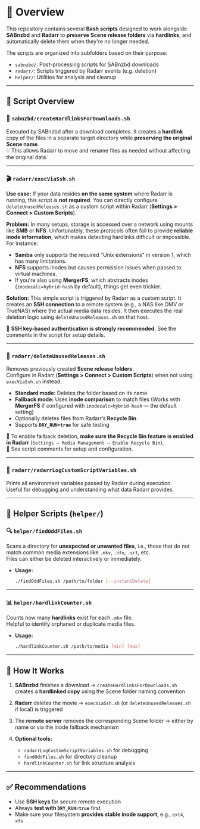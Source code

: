 # 📁 Overview

This repository contains several **Bash scripts** designed to work alongside **SABnzbd** and **Radarr** to **preserve Scene release folders** via **hardlinks**, and automatically delete them when they're no longer needed.

The scripts are organized into subfolders based on their purpose:

* `sabnzbd/`: Post-processing scripts for SABnzbd downloads
* `radarr/`: Scripts triggered by Radarr events (e.g. deletion)
* `helper/`: Utilities for analysis and cleanup

---

## 🧩 Script Overview

### 🔗 `sabnzbd/createHardlinksForDownloads.sh`

Executed by SABnzbd after a download completes.
It creates a **hardlink** copy of the files in a separate target directory while **preserving the original Scene name**.  
💡 This allows Radarr to move and rename files as needed without affecting the original data.

---

### 🎬 `radarr/execViaSsh.sh`

**Use case:** If your data resides **on the same system** where Radarr is running, this script is **not required**. You can directly configure `deleteUnusedReleases.sh` as a custom script within Radarr (**Settings > Connect > Custom Scripts**).

**Problem:**
In many setups, storage is accessed over a network using mounts like **SMB** or **NFS**. Unfortunately, these protocols often fail to provide **reliable inode information**, which makes detecting hardlinks difficult or impossible.
For instance:

* **Samba** only supports the required "Unix extensions" in version 1, which has many limitations.
* **NFS** supports inodes but causes permission issues when passed to virtual machines.
* If you're also using **MergerFS**, which abstracts inodes (`inodecalc=hybrid-hash` by default), things get even trickier.

**Solution:**
This simple script is triggered by Radarr as a custom script. It creates an **SSH connection** to a remote system (e.g., a NAS like OMV or TrueNAS) where the actual media data resides.
It then executes the real deletion logic using `deleteUnusedReleases.sh` on that host.

📌 **SSH key-based authentication is strongly recommended.** See the comments in the script for setup details.

---

### 🧹 `radarr/deleteUnusedReleases.sh`

Removes previously created **Scene release folders**.  
Configure in Radarr (**Settings > Connect > Custom Scripts**) when not using `execViaSsh.sh` instead.

* **Standard mode:** Deletes the folder based on its name
* **Fallback mode:** Uses **inode comparison** to match files
  (Works with **MergerFS** if configured with `inodecalc=hybrid-hash` — the default setting)
* Optionally deletes files from Radarr’s **Recycle Bin**
* Supports **`DRY_RUN=true`** for safe testing

📌 To enable fallback deletion, **make sure the Recycle Bin feature is enabled in Radarr** (`Settings → Media Management → Enable Recycle Bin`).  
📌 See script comments for setup and configuration.

---

### 🧪 `radarr/radarrLogCustomScriptVariables.sh`

Prints all environment variables passed by Radarr during execution.  
Useful for debugging and understanding what data Radarr provides.

---

## 🔧 Helper Scripts (`helper/`)

### 🔍 `helper/findOddFiles.sh`

Scans a directory for **unexpected or unwanted files**, i.e., those that do not match common media extensions like `.mkv`, `.nfo`, `.srt`, etc.  
Files can either be deleted interactively or immediately.

* **Usage:**

  ```bash
  ./findOddFiles.sh /path/to/folder [--instantDelete]
  ```

---

### 📊 `helper/hardlinkCounter.sh`

Counts how many **hardlinks** exist for each `.mkv` file.  
Helpful to identify orphaned or duplicate media files.

* **Usage:**

  ```bash
  ./hardlinkCounter.sh /path/to/media [min] [max]
  ```

---

## 🔄 How It Works

1. **SABnzbd** finishes a download
   → `createHardlinksForDownloads.sh` creates a **hardlinked copy** using the Scene folder naming convention

2. **Radarr** deletes the movie
   → `execViaSsh.sh` (or `deleteUnusedReleases.sh` if local) is triggered

3. The **remote server** removes the corresponding Scene folder
   → either by name or via the inode fallback mechanism

4. **Optional tools:**

   * `radarrLogCustomScriptVariables.sh` for debugging
   * `findOddFiles.sh` for directory cleanup
   * `hardlinkCounter.sh` for link structure analysis

---

## ✅ Recommendations

* Use **SSH keys** for secure remote execution
* Always **test with `DRY_RUN=true`** first
* Make sure your filesystem **provides stable inode support**, e.g., `ext4`, `xfs`
